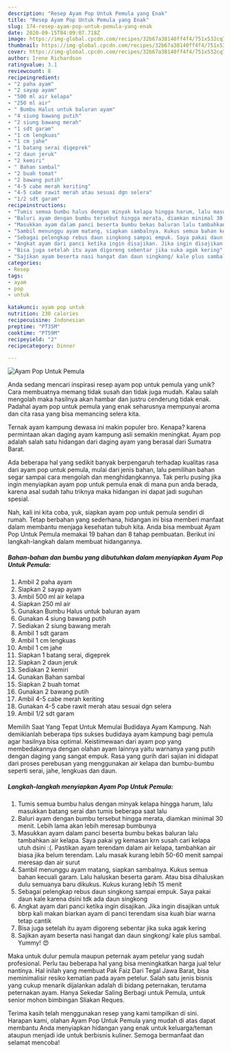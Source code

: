 ```yaml
---
description: "Resep Ayam Pop Untuk Pemula yang Enak"
title: "Resep Ayam Pop Untuk Pemula yang Enak"
slug: 174-resep-ayam-pop-untuk-pemula-yang-enak
date: 2020-09-15T04:09:07.718Z
image: https://img-global.cpcdn.com/recipes/32b67a38140ff4f4/751x532cq70/ayam-pop-untuk-pemula-foto-resep-utama.jpg
thumbnail: https://img-global.cpcdn.com/recipes/32b67a38140ff4f4/751x532cq70/ayam-pop-untuk-pemula-foto-resep-utama.jpg
cover: https://img-global.cpcdn.com/recipes/32b67a38140ff4f4/751x532cq70/ayam-pop-untuk-pemula-foto-resep-utama.jpg
author: Irene Richardson
ratingvalue: 3.1
reviewcount: 8
recipeingredient:
- "2 paha ayam"
- "2 sayap ayam"
- "500 ml air kelapa"
- "250 ml air"
- " Bumbu Halus untuk baluran ayam"
- "4 siung bawang putih"
- "2 siung bawang merah"
- "1 sdt garam"
- "1 cm lengkuas"
- "1 cm jahe"
- "1 batang serai digeprek"
- "2 daun jeruk"
- "2 kemiri"
- " Bahan sambal"
- "2 buah tomat"
- "2 bawang putih"
- "4-5 cabe merah keriting"
- "4-5 cabe rawit merah atau sesuai dgn selera"
- "1/2 sdt garam"
recipeinstructions:
- "Tumis semua bumbu halus dengan minyak kelapa hingga harum, lalu masukkan batang serai dan tumis beberapa saat lalu"
- "Baluri ayam dengan bumbu tersebut hingga merata, diamkan minimal 30 menit. Lebih lama akan lebih meresap bumbunya"
- "Masukkan ayam dalam panci beserta bumbu bekas baluran lalu tambahkan air kelapa. Saya pakai yg kemasan krn susah cari kelapa utuh dsini :(. Pastikan ayam terendam dalam air kelapa, tambahkan air biasa jika belum terendam. Lalu masak kurang lebih 50-60 menit sampai meresap dan air surut"
- "Sambil menunggu ayam matang, siapkan sambalnya. Kukus semua bahan kecuali garam. Lalu haluskan beserta garam. Atau bisa dihaluskan dulu semuanya baru dikukus. Kukus kurang lebih 15 menit"
- "Sebagai pelengkap rebus daun singkong sampai empuk. Saya pakai daun kale karena dsini tdk ada daun singkong"
- "Angkat ayam dari panci ketika ingin disajikan. Jika ingin disajikan untuk bbrp kali makan biarkan ayam di panci terendam sisa kuah biar warna tetap cantik"
- "Bisa juga setelah itu ayam digoreng sebentar jika suka agak kering"
- "Sajikan ayam beserta nasi hangat dan daun singkong/ kale plus sambal. Yummy! 😍"
categories:
- Resep
tags:
- ayam
- pop
- untuk

katakunci: ayam pop untuk 
nutrition: 230 calories
recipecuisine: Indonesian
preptime: "PT35M"
cooktime: "PT59M"
recipeyield: "2"
recipecategory: Dinner

---
```



![Ayam Pop Untuk Pemula](https://img-global.cpcdn.com/recipes/32b67a38140ff4f4/751x532cq70/ayam-pop-untuk-pemula-foto-resep-utama.jpg)

Anda sedang mencari inspirasi resep ayam pop untuk pemula yang unik? Cara membuatnya memang tidak susah dan tidak juga mudah. Kalau salah mengolah maka hasilnya akan hambar dan justru cenderung tidak enak. Padahal ayam pop untuk pemula yang enak seharusnya mempunyai aroma dan cita rasa yang bisa memancing selera kita.

Ternak ayam kampung dewasa ini makin populer bro. Kenapa? karena permintaan akan daging ayam kampung asli semakin meningkat. Ayam pop adalah salah satu hidangan dari daging ayam yang berasal dari Sumatra Barat.

Ada beberapa hal yang sedikit banyak berpengaruh terhadap kualitas rasa dari ayam pop untuk pemula, mulai dari jenis bahan, lalu pemilihan bahan segar sampai cara mengolah dan menghidangkannya. Tak perlu pusing jika ingin menyiapkan ayam pop untuk pemula enak di mana pun anda berada, karena asal sudah tahu triknya maka hidangan ini dapat jadi suguhan spesial.


Nah, kali ini kita coba, yuk, siapkan ayam pop untuk pemula sendiri di rumah. Tetap berbahan yang sederhana, hidangan ini bisa memberi manfaat dalam membantu menjaga kesehatan tubuh kita. Anda bisa membuat Ayam Pop Untuk Pemula memakai 19 bahan dan 8 tahap pembuatan. Berikut ini langkah-langkah dalam membuat hidangannya.

<!--inarticleads1-->

##### Bahan-bahan dan bumbu yang dibutuhkan dalam menyiapkan Ayam Pop Untuk Pemula:

1. Ambil 2 paha ayam
1. Siapkan 2 sayap ayam
1. Ambil 500 ml air kelapa
1. Siapkan 250 ml air
1. Gunakan  Bumbu Halus untuk baluran ayam
1. Gunakan 4 siung bawang putih
1. Sediakan 2 siung bawang merah
1. Ambil 1 sdt garam
1. Ambil 1 cm lengkuas
1. Ambil 1 cm jahe
1. Siapkan 1 batang serai, digeprek
1. Siapkan 2 daun jeruk
1. Sediakan 2 kemiri
1. Gunakan  Bahan sambal
1. Siapkan 2 buah tomat
1. Gunakan 2 bawang putih
1. Ambil 4-5 cabe merah keriting
1. Gunakan 4-5 cabe rawit merah atau sesuai dgn selera
1. Ambil 1/2 sdt garam


Memilih Saat Yang Tepat Untuk Memulai Budidaya Ayam Kampung. Nah demikianlah beberapa tips sukses budidaya ayam kampung bagi pemula agar hasilnya bisa optimal. Keistimewaan dari ayam pop yang membedakannya dengan olahan ayam lainnya yaitu warnanya yang putih dengan daging yang sangat empuk. Rasa yang gurih dari sajian ini didapat dari proses perebusan yang menggunakan air kelapa dan bumbu-bumbu seperti serai, jahe, lengkuas dan daun. 

<!--inarticleads2-->

##### Langkah-langkah menyiapkan Ayam Pop Untuk Pemula:

1. Tumis semua bumbu halus dengan minyak kelapa hingga harum, lalu masukkan batang serai dan tumis beberapa saat lalu
1. Baluri ayam dengan bumbu tersebut hingga merata, diamkan minimal 30 menit. Lebih lama akan lebih meresap bumbunya
1. Masukkan ayam dalam panci beserta bumbu bekas baluran lalu tambahkan air kelapa. Saya pakai yg kemasan krn susah cari kelapa utuh dsini :(. Pastikan ayam terendam dalam air kelapa, tambahkan air biasa jika belum terendam. Lalu masak kurang lebih 50-60 menit sampai meresap dan air surut
1. Sambil menunggu ayam matang, siapkan sambalnya. Kukus semua bahan kecuali garam. Lalu haluskan beserta garam. Atau bisa dihaluskan dulu semuanya baru dikukus. Kukus kurang lebih 15 menit
1. Sebagai pelengkap rebus daun singkong sampai empuk. Saya pakai daun kale karena dsini tdk ada daun singkong
1. Angkat ayam dari panci ketika ingin disajikan. Jika ingin disajikan untuk bbrp kali makan biarkan ayam di panci terendam sisa kuah biar warna tetap cantik
1. Bisa juga setelah itu ayam digoreng sebentar jika suka agak kering
1. Sajikan ayam beserta nasi hangat dan daun singkong/ kale plus sambal. Yummy! 😍


Maka untuk dulur pemula maupun peternak ayam petelur yang sudah profesional. Perlu tau beberapa hal yang bisa meningkatkan harga jual telur nantinya. Hal inilah yang membuat Pak Faiz Dari Tegal Jawa Barat, bisa meminimalisir resiko kematian pada ayam petelur. Salah satu jenis bisnis yang cukup menarik dijalankan adalah di bidang peternakan, terutama peternakan ayam. Hanya Sekedar Saling Berbagi untuk Pemula, untuk senior mohon bimbingan Sliakan Reques. 

Terima kasih telah menggunakan resep yang kami tampilkan di sini. Harapan kami, olahan Ayam Pop Untuk Pemula yang mudah di atas dapat membantu Anda menyiapkan hidangan yang enak untuk keluarga/teman ataupun menjadi ide untuk berbisnis kuliner. Semoga bermanfaat dan selamat mencoba!
